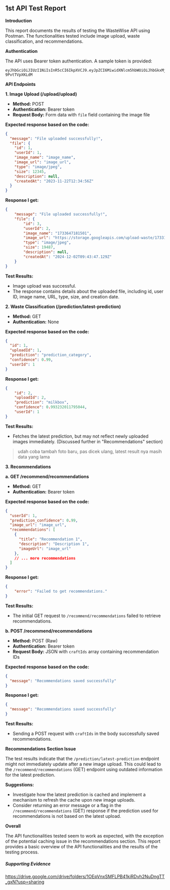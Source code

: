 ## 1st API Test Report

**Introduction**

This report documents the results of testing the WasteWise API using Postman. The functionalities tested include image upload, waste classification, and recommendations.

**Authentication**

The API uses Bearer token authentication. A sample token is provided:

```
eyJhbGciOiJIUzI1NiIsInR5cCI6IkpXVCJ9.eyJpZCI6MiwidXNlcm5hbWUiOiJhbGkxMjMiLCJlbWFpbCI6ImFsaUBleGFtcGxlLmNvbSIsImlhdCI6MTczMzEyNDk4NywiZXhwIjoxNzMzMjExMzg3fQ.dDM1veP7sVcS13Cm3ebsa0HdNh9l4b-9PvtTVpXKLdM
```

**API Endpoints**

**1. Image Upload (/upload/upload)**

* **Method:** POST
* **Authentication:** Bearer token
* **Request Body:** Form data with `file` field containing the image file

**Expected response based on the code:**
```json
{
  "message": "File uploaded successfully!",
  "file": {
    "id": 1,
    "userId": 1,
    "image_name": "image_name",
    "image_url": "image_url",
    "type": "image/jpeg",
    "size": 12345,
    "description": null,
    "createdAt": "2023-11-22T12:34:56Z"
  }
}
```

**Response I get:**

```json
{
    "message": "File uploaded successfully!",
    "file": {
        "id": 3,
        "userId": 2,
        "image_name": "1733647181501",
        "image_url": "https://storage.googleapis.com/upload-waste/1733132626918-373944061.jpeg",
        "type": "image/jpeg",
        "size": 19487,
        "description": null,
        "createdAt": "2024-12-02T09:43:47.129Z"
    }
}
```

**Test Results:**

* Image upload was successful. 
* The response contains details about the uploaded file, including id, user ID, image name, URL, type, size, and creation date.

**2. Waste Classification (/prediction/latest-prediction)**

* **Method:** GET
* **Authentication:** None

**Expected response based on the code:**

```json
{
  "id": 1,
  "uploadId": 1,
  "prediction": "prediction_category",
  "confidence": 0.99,
  "userId": 1
}
```

**Response I get:**
```json
{
    "id": 2,
    "uploadId": 2,
    "prediction": "milkbox",
    "confidence": 0.993232011795044,
    "userId": 1
}
```

**Test Results:**

* Fetches the latest prediction, but may not reflect newly uploaded images immediately. (Discussed further in "Recommendations" section)

> udah coba tambah foto baru, pas dicek ulang, latest result nya masih data yang lama

**3. Recommendations**

**a. GET /recommend/recommendations**

* **Method:** GET
* **Authentication:** Bearer token

**Expected response based on the code:**

```json
{
  "userId": 1,
  "prediction_confidence": 0.99,
  "image_url": "image_url",
  "recommendations": [
    {
      "title": "Recommendation 1",
      "description": "Description 1",
      "imageUrl": "image_url"
    },
    // ... more recommendations
  ]
}
```

**Response I get:**
```json
{
    "error": "Failed to get recommendations."
}
```

**Test Results:**

* The initial GET request to `/recommend/recommendations` failed to retrieve recommendations. 

**b. POST /recommend/recommendations**

* **Method:** POST (Raw)
* **Authentication:** Bearer token
* **Request Body:** JSON with `craftIds` array containing recommendation IDs

**Expected response based on the code:**
```json
{
  "message": "Recommendations saved successfully"
}
```

**Response I get:**

```json
{
  "message": "Recommendations saved successfully"
}
```

**Test Results:**

* Sending a POST request with `craftIds` in the body successfully saved recommendations.

**Recommendations Section Issue**

The test results indicate that the `/prediction/latest-prediction` endpoint might not immediately update after a new image upload. This could lead to the `/recommend/recommendations` (GET) endpoint using outdated information for the latest prediction.

**Suggestions:**

* Investigate how the latest prediction is cached and implement a mechanism to refresh the cache upon new image uploads.
* Consider returning an error message or a flag in the `/recommend/recommendations` (GET) response if the prediction used for recommendations is not based on the latest upload.

**Overall**

The API functionalities tested seem to work as expected, with the exception of the potential caching issue in the recommendations section. This report provides a basic overview of the API functionalities and the results of the testing process. 

##### Supporting Evidence
https://drive.google.com/drive/folders/1OEpVnxSMFLPB41kiRDvh2NuDngTT_gxN?usp=sharing
